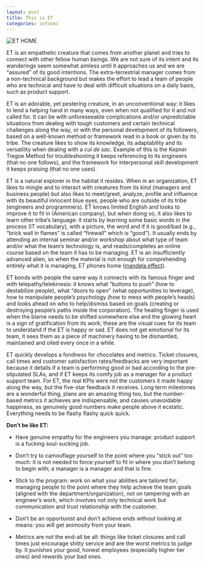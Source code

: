 ```yaml
---
layout: post
title: This is ET
categories: infosec
---
```


![ET HOME](https://dcgc.io/et.png)

ET is an empathetic creature that comes from another planet and tries to connect with other fellow human beings. We are not sure of its intent and its wanderings seem somewhat aimless until it approaches us and we are “assured” of its good intentions. The extra-terrestrial manager comes from a non-technical background but makes the effort to lead a team of people who are technical and have to deal with difficult situations on a daily basis, such as product support. 

ET is an adorable, yet pestering creature, in an unconventional way: it likes to lend a helping hand in many ways, even when not qualified for it and not called for. It can be with unforeseeable complications and/or unpredictable situations from dealing with tough customers and certain technical challenges along the way, or with the personal development of its followers, based on a well-known method or framework read in a book or given by its tribe. The creature likes to show its knowledge, its adaptability and its versatility when dealing with a *cul de sac*. Example of this is the Kepner Tregoe Method for troubleshooting it keeps referencing to its engineers (that no one follows), and the framework for interpersonal skill development it keeps praising (that no one uses).

ET is a natural explorer in the habitat it resides. When in an organization, ET likes to mingle and to interact with creatures from its kind (managers and business people) but also likes to meet/greet, analyze, profile and influence with its beautiful innocent blue eyes, people who are outside of its tribe (engineers and programmers). ET knows limited English and looks to improve it to fit in (American company), but when doing so, it also likes to learn other tribe’s language: it starts by learning some basic words in the process (IT vocabulary), with a picture, the word and if it is good/bad (e.g., “brick wall in flames” is called “firewall” which is “good”). It usually ends by attending an internal seminar and/or workshop about what type of team and/or what the team’s technology is, and reads/completes an online course based on the team it has to be managing. ET is an insufficiently advanced alien, so when the material is not enough for comprehending entirely what it is managing, ET phones home ([mandela effect](https://pastebin.com/NME7K196)). 

ET bonds with people the same way it connects with its famous finger and with telepathy/telekinesis: it knows what “buttons to push” (how to destabilize people), what “doors to open” (what opportunities to leverage), how to manipulate people’s psychology (how to mess with people’s heads) and looks ahead on who to help/dismiss based on goals (creating or destroying people’s paths inside the corporation). The healing finger is used when the blame needs to be shifted somewhere else and the glowing heart is a sign of gratification from its work; these are the visual cues for its team to understand if the ET is happy or sad. ET does not get emotional for its team, it sees them as a piece of machinery having to be dismantled, maintained and oiled every once in a while.

ET quickly develops a fondness for chocolates and metrics. Ticket closures, call times and customer satisfaction rates/feedbacks are very important because it details if a team is performing good or bad according to the pre-stipulated SLAs, and if ET keeps its comfy job as a manager for a product support team. For ET, the real KPIs were not the customers it made happy along the way, but the five-star feedback it receives. Long term milestones are a wonderful thing, plans are an amazing thing too, but the number-based metrics it achieves are indispensable, and causes unavoidable happiness, as genuinely good numbers make people above it ecstatic. Everything needs to be flashy flashy quick quick.

**Don’t be like ET:**

-	Have genuine empathy for the engineers you manage: product support is a fucking soul-sucking job.

-	Don’t try to camouflage yourself to the point where you “stick out” too much: it is not needed to force yourself to fit in where you don’t belong to begin with; a manager is a manager and that is fine.

-	Stick to the program: work on what your abilities are tailored for; managing people to the point where they help achieve the team goals (aligned with the department/organization), not on tampering with an engineer’s work, which involves not only technical work but communication and trust relationship with the customer.

-	Don’t be an opportunist and don’t achieve ends without looking at means: you will get animosity from your team.

-	Metrics are not the end-all be all: things like ticket closures and call times just encourage shitty service and are the worst metrics to judge by. It punishes your good, honest employees (especially higher tier ones) and rewards your bad ones.
